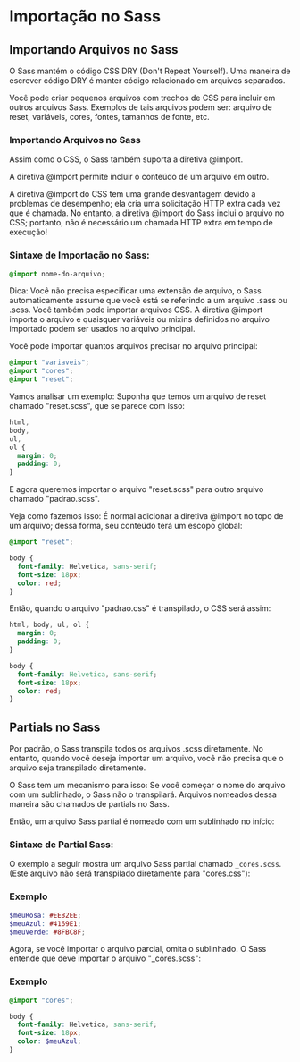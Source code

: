 # Importação no Sass

## Importando Arquivos no Sass

O Sass mantém o código CSS DRY (Don't Repeat Yourself). Uma maneira de escrever código DRY é manter código relacionado em arquivos separados.

Você pode criar pequenos arquivos com trechos de CSS para incluir em outros arquivos Sass. Exemplos de tais arquivos podem ser: arquivo de reset, variáveis, cores, fontes, tamanhos de fonte, etc.

### Importando Arquivos no Sass

Assim como o CSS, o Sass também suporta a diretiva @import.

A diretiva @import permite incluir o conteúdo de um arquivo em outro.

A diretiva @import do CSS tem uma grande desvantagem devido a problemas de desempenho; ela cria uma solicitação HTTP extra cada vez que é chamada. No entanto, a diretiva @import do Sass inclui o arquivo no CSS; portanto, não é necessário um chamada HTTP extra em tempo de execução!

### Sintaxe de Importação no Sass:

```scss
@import nome-do-arquivo;
```

Dica: Você não precisa especificar uma extensão de arquivo, o Sass automaticamente assume que você está se referindo a um arquivo .sass ou .scss. Você também pode importar arquivos CSS. A diretiva @import importa o arquivo e quaisquer variáveis ou mixins definidos no arquivo importado podem ser usados no arquivo principal.

Você pode importar quantos arquivos precisar no arquivo principal:

```scss
@import "variaveis";
@import "cores";
@import "reset";
```

Vamos analisar um exemplo: Suponha que temos um arquivo de reset chamado "reset.scss", que se parece com isso:

```scss
html,
body,
ul,
ol {
  margin: 0;
  padding: 0;
}
```

E agora queremos importar o arquivo "reset.scss" para outro arquivo chamado "padrao.scss".

Veja como fazemos isso: É normal adicionar a diretiva @import no topo de um arquivo; dessa forma, seu conteúdo terá um escopo global:

```scss
@import "reset";

body {
  font-family: Helvetica, sans-serif;
  font-size: 18px;
  color: red;
}
```

Então, quando o arquivo "padrao.css" é transpilado, o CSS será assim:

```css
html, body, ul, ol {
  margin: 0;
  padding: 0;
}

body {
  font-family: Helvetica, sans-serif;
  font-size: 18px;
  color: red;
}
```

## Partials no Sass

Por padrão, o Sass transpila todos os arquivos .scss diretamente. No entanto, quando você deseja importar um arquivo, você não precisa que o arquivo seja transpilado diretamente.

O Sass tem um mecanismo para isso: Se você começar o nome do arquivo com um sublinhado, o Sass não o transpilará. Arquivos nomeados dessa maneira são chamados de partials no Sass.

Então, um arquivo Sass partial é nomeado com um sublinhado no início:

### Sintaxe de Partial Sass:

O exemplo a seguir mostra um arquivo Sass partial chamado `_cores.scss`. (Este arquivo não será transpilado diretamente para "cores.css"):

### Exemplo

```scss
$meuRosa: #EE82EE;
$meuAzul: #4169E1;
$meuVerde: #8FBC8F;
```

Agora, se você importar o arquivo parcial, omita o sublinhado. O Sass entende que deve importar o arquivo "_cores.scss":

### Exemplo

```scss
@import "cores";

body {
  font-family: Helvetica, sans-serif;
  font-size: 18px;
  color: $meuAzul;
}
```